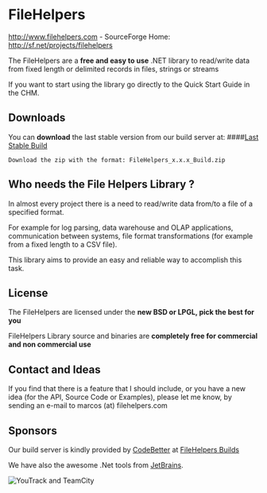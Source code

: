 FileHelpers
===========

  http://www.filehelpers.com  - SourceForge Home: http://sf.net/projects/filehelpers

  The FileHelpers are a **free and easy to use** .NET library to read/write data from fixed length or delimited records in files, strings or streams
 
  If you want to start using the library go directly to the Quick Start Guide in the CHM.

Downloads
---------

You can **download** the last stable version from our build server at:
####[Last Stable Build](http://teamcity.codebetter.com/viewLog.html?buildId=lastSuccessful&buildTypeId=bt66&tab=artifacts&guest=1)

    Download the zip with the format: FileHelpers_x.x.x_Build.zip


Who needs the File Helpers Library ? 
------------------------------------

  In almost every project there is a need to read/write data from/to a file of a specified format.

  For example for log parsing, data warehouse and OLAP applications, 
  communication between systems, file format transformations 
  (for example from a fixed length to a CSV file).

  This library aims to provide an easy and reliable way to accomplish this task.


License
-------

 The FileHelpers are licensed under the **new BSD or LPGL, pick the best for you**
 
 FileHelpers Library source and binaries are **completely free for commercial and non commercial use**


Contact and Ideas
-----------------

 If you find that there is a feature that I should include, or you have a new idea 
 (for the API, Source Code or Examples), please let me know, by sending an e-mail 
 to marcos (at) filehelpers.com

## Sponsors ##
Our build server is kindly provided by [CodeBetter](http://codebetter.com/) at [FileHelpers Builds](http://teamcity.codebetter.com/project.html?projectId=project41&tab=projectOverview)

We have also the awesome .Net tools from [JetBrains](http://www.jetbrains.com/).

![YouTrack and TeamCity](http://www.jetbrains.com/img/banners/Codebetter300x250.png)
